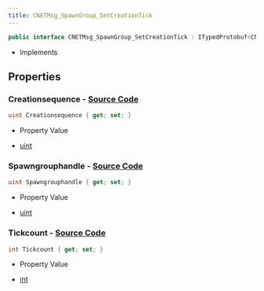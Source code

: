 ```yaml
---
title: CNETMsg_SpawnGroup_SetCreationTick
---
```


```csharp
public interface CNETMsg_SpawnGroup_SetCreationTick : ITypedProtobuf<CNETMsg_SpawnGroup_SetCreationTick>, INativeHandle, INetMessage<CNETMsg_SpawnGroup_SetCreationTick>, IDisposable
```

- Implements

## Properties

### **Creationsequence** - [Source Code](https://github.com/swiftly-solution/swiftlys2/blob/main/managed/src/SwiftlyS2.Generated/Protobufs/Interfaces/CNETMsg_SpawnGroup_SetCreationTick.cs#L24)

```csharp
uint Creationsequence { get; set; }
```

- Property Value

- [uint](https://learn.microsoft.com/dotnet/api/system.uint32)

### **Spawngrouphandle** - [Source Code](https://github.com/swiftly-solution/swiftlys2/blob/main/managed/src/SwiftlyS2.Generated/Protobufs/Interfaces/CNETMsg_SpawnGroup_SetCreationTick.cs#L18)

```csharp
uint Spawngrouphandle { get; set; }
```

- Property Value

- [uint](https://learn.microsoft.com/dotnet/api/system.uint32)

### **Tickcount** - [Source Code](https://github.com/swiftly-solution/swiftlys2/blob/main/managed/src/SwiftlyS2.Generated/Protobufs/Interfaces/CNETMsg_SpawnGroup_SetCreationTick.cs#L21)

```csharp
int Tickcount { get; set; }
```

- Property Value

- [int](https://learn.microsoft.com/dotnet/api/system.int32)


